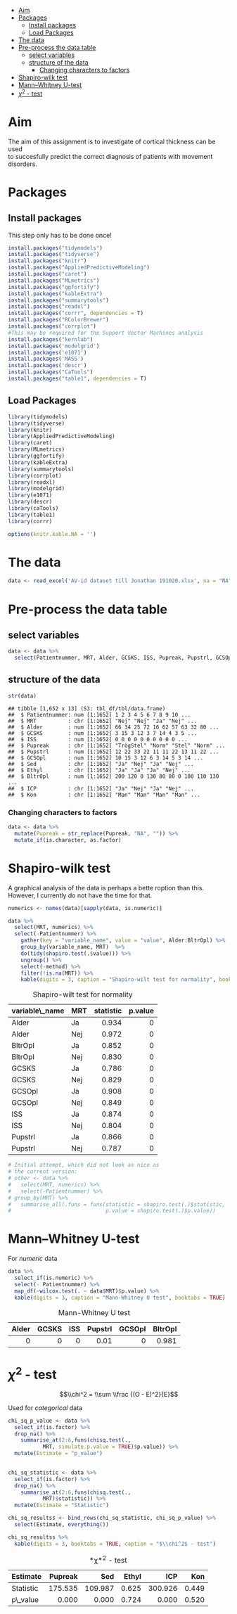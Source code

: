 -   [Aim](#aim)
-   [Packages](#packages)
    -   [Install packages](#install-packages)
    -   [Load Packages](#load-packages)
-   [The data](#the-data)
-   [Pre-process the data table](#pre-process-the-data-table)
    -   [select variables](#select-variables)
    -   [structure of the data](#structure-of-the-data)
        -   [Changing characters to
            factors](#changing-characters-to-factors)
-   [Shapiro-wilk test](#shapiro-wilk-test)
-   [Mann–Whitney U-test](#mannwhitney-u-test)
-   [*χ*<sup>2</sup> - test](#chi2---test)

Aim
===

The aim of this assignment is to investigate of cortical thickness can
be used  
to succesfully predict the correct diagnosis of patients with movement
disorders.

Packages
========

Install packages
----------------

This step only has to be done once!

``` r
install.packages("tidymodels")
install.packages("tidyverse")
install.packages("knitr")
install.packages("AppliedPredictiveModeling")
install.packages("caret")
install.packages("MLmetrics")
install.packages("ggfortify")
install.packages("kableExtra")
install.packages("summarytools")
install.packages("readxl")
install.packages("corrr", dependencies = T)
install.packages("RColorBrewer")
install.packages("corrplot")
#This may be required for the Support Vector Machines analysis
install.packages("kernlab")
install.packages('modelgrid')
install.packages('e1071')
install.packages('MASS')
install.packages('descr')
install.packages("CaTools")
install.packages("table1", dependencies = T)
```

Load Packages
-------------

``` r
library(tidymodels)
library(tidyverse)
library(knitr)
library(AppliedPredictiveModeling)
library(caret)
library(MLmetrics)
library(ggfortify)
library(kableExtra)
library(summarytools)
library(corrplot)
library(readxl)
library(modelgrid)
library(e1071)
library(descr) 
library(caTools)
library(table1)
library(corrr)

options(knitr.kable.NA = '')
```

The data
========

``` r
data <- read_excel('AV-id dataset till Jonathan 191020.xlsx', na = "NA") 
```

Pre-process the data table
==========================

select variables
----------------

``` r
data <- data %>% 
  select(Patientnummer, MRT, Alder, GCSKS, ISS, Pupreak, Pupstrl, GCSOpl, Sed, Ethyl, BltrOpl, ICP, Kon) 
```

structure of the data
---------------------

``` r
str(data)
```

    ## tibble [1,652 x 13] (S3: tbl_df/tbl/data.frame)
    ##  $ Patientnummer: num [1:1652] 1 2 3 4 5 6 7 8 9 10 ...
    ##  $ MRT          : chr [1:1652] "Nej" "Nej" "Ja" "Nej" ...
    ##  $ Alder        : num [1:1652] 66 34 25 72 16 62 57 63 32 80 ...
    ##  $ GCSKS        : num [1:1652] 3 15 3 12 3 7 14 4 3 5 ...
    ##  $ ISS          : num [1:1652] 0 0 0 0 0 0 0 0 0 0 ...
    ##  $ Pupreak      : chr [1:1652] "TrögStel" "Norm" "Stel" "Norm" ...
    ##  $ Pupstrl      : num [1:1652] 12 22 33 22 11 11 22 13 11 22 ...
    ##  $ GCSOpl       : num [1:1652] 10 15 3 12 6 3 14 5 3 14 ...
    ##  $ Sed          : chr [1:1652] "Ja" "Nej" "Ja" "Nej" ...
    ##  $ Ethyl        : chr [1:1652] "Ja" "Ja" "Ja" "Nej" ...
    ##  $ BltrOpl      : num [1:1652] 200 120 0 130 80 80 0 100 110 130 ...
    ##  $ ICP          : chr [1:1652] "Ja" "Nej" "Ja" "Nej" ...
    ##  $ Kon          : chr [1:1652] "Man" "Man" "Man" "Man" ...

### Changing characters to factors

``` r
data <- data %>% 
  mutate(Pupreak = str_replace(Pupreak, "NA", "")) %>% 
  mutate_if(is.character, as.factor) 
```

Shapiro-wilk test
=================

A graphical analysis of the data is perhaps a bette roption than this.
However, I currently do not have the time for that.

``` r
numerics <- names(data)[sapply(data, is.numeric)] 

data %>% 
  select(MRT, numerics) %>% 
  select(-Patientnummer) %>% 
    gather(key = "variable_name", value = "value", Alder:BltrOpl) %>% 
    group_by(variable_name, MRT)  %>% 
    do(tidy(shapiro.test(.$value))) %>% 
    ungroup() %>% 
    select(-method) %>% 
    filter(!is.na(MRT)) %>% 
    kable(digits = 3, caption = "Shapiro-wilt test for normality", booktabs = TRUE)
```

<table>
<caption>
Shapiro-wilt test for normality
</caption>
<thead>
<tr>
<th style="text-align:left;">
variable\_name
</th>
<th style="text-align:left;">
MRT
</th>
<th style="text-align:right;">
statistic
</th>
<th style="text-align:right;">
p.value
</th>
</tr>
</thead>
<tbody>
<tr>
<td style="text-align:left;">
Alder
</td>
<td style="text-align:left;">
Ja
</td>
<td style="text-align:right;">
0.934
</td>
<td style="text-align:right;">
0
</td>
</tr>
<tr>
<td style="text-align:left;">
Alder
</td>
<td style="text-align:left;">
Nej
</td>
<td style="text-align:right;">
0.972
</td>
<td style="text-align:right;">
0
</td>
</tr>
<tr>
<td style="text-align:left;">
BltrOpl
</td>
<td style="text-align:left;">
Ja
</td>
<td style="text-align:right;">
0.852
</td>
<td style="text-align:right;">
0
</td>
</tr>
<tr>
<td style="text-align:left;">
BltrOpl
</td>
<td style="text-align:left;">
Nej
</td>
<td style="text-align:right;">
0.830
</td>
<td style="text-align:right;">
0
</td>
</tr>
<tr>
<td style="text-align:left;">
GCSKS
</td>
<td style="text-align:left;">
Ja
</td>
<td style="text-align:right;">
0.786
</td>
<td style="text-align:right;">
0
</td>
</tr>
<tr>
<td style="text-align:left;">
GCSKS
</td>
<td style="text-align:left;">
Nej
</td>
<td style="text-align:right;">
0.829
</td>
<td style="text-align:right;">
0
</td>
</tr>
<tr>
<td style="text-align:left;">
GCSOpl
</td>
<td style="text-align:left;">
Ja
</td>
<td style="text-align:right;">
0.908
</td>
<td style="text-align:right;">
0
</td>
</tr>
<tr>
<td style="text-align:left;">
GCSOpl
</td>
<td style="text-align:left;">
Nej
</td>
<td style="text-align:right;">
0.849
</td>
<td style="text-align:right;">
0
</td>
</tr>
<tr>
<td style="text-align:left;">
ISS
</td>
<td style="text-align:left;">
Ja
</td>
<td style="text-align:right;">
0.874
</td>
<td style="text-align:right;">
0
</td>
</tr>
<tr>
<td style="text-align:left;">
ISS
</td>
<td style="text-align:left;">
Nej
</td>
<td style="text-align:right;">
0.804
</td>
<td style="text-align:right;">
0
</td>
</tr>
<tr>
<td style="text-align:left;">
Pupstrl
</td>
<td style="text-align:left;">
Ja
</td>
<td style="text-align:right;">
0.866
</td>
<td style="text-align:right;">
0
</td>
</tr>
<tr>
<td style="text-align:left;">
Pupstrl
</td>
<td style="text-align:left;">
Nej
</td>
<td style="text-align:right;">
0.787
</td>
<td style="text-align:right;">
0
</td>
</tr>
</tbody>
</table>

``` r
# Initial attempt, which did not look as nice as 
# the current version:
# other <- data %>% 
#   select(MRT, numerics) %>% 
#   select(-Patientnummer) %>% 
# group_by(MRT) %>%
#   summarise_all(.funs = funs(statistic = shapiro.test(.)$statistic, 
#                              p.value = shapiro.test(.)$p.value))
```

Mann–Whitney U-test
===================

For *numeric* data

``` r
data %>% 
  select_if(is.numeric) %>%
  select(- Patientnummer) %>% 
  map_df(~wilcox.test(. ~ data$MRT)$p.value) %>% 
  kable(digits = 3, caption = "Mann-Whitney U test", booktabs = TRUE)
```

<table>
<caption>
Mann-Whitney U test
</caption>
<thead>
<tr>
<th style="text-align:right;">
Alder
</th>
<th style="text-align:right;">
GCSKS
</th>
<th style="text-align:right;">
ISS
</th>
<th style="text-align:right;">
Pupstrl
</th>
<th style="text-align:right;">
GCSOpl
</th>
<th style="text-align:right;">
BltrOpl
</th>
</tr>
</thead>
<tbody>
<tr>
<td style="text-align:right;">
0
</td>
<td style="text-align:right;">
0
</td>
<td style="text-align:right;">
0
</td>
<td style="text-align:right;">
0.01
</td>
<td style="text-align:right;">
0
</td>
<td style="text-align:right;">
0.981
</td>
</tr>
</tbody>
</table>

*χ*<sup>2</sup> - test
======================

$$\\chi^2 = \\sum \\frac {(O - E)^2}{E}$$

Used for *categorical* data

``` r
chi_sq_p_value <- data %>%
  select_if(is.factor) %>%
  drop_na() %>% 
    summarise_at(2:6,funs(chisq.test(., 
           MRT, simulate.p.value = TRUE)$p.value)) %>% 
  mutate(Estimate = "p_value")
 

chi_sq_statistic <- data %>%
  select_if(is.factor) %>% 
  drop_na() %>% 
    summarise_at(2:6,funs(chisq.test(., 
           MRT)$statistic)) %>% 
  mutate(Estimate = "Statistic")

chi_sq_resultss <- bind_rows(chi_sq_statistic, chi_sq_p_value) %>% 
  select(Estimate, everything())

chi_sq_resultss %>% 
  kable(digits = 3, booktabs = TRUE, caption = "$\\chi^2$ - test")
```

<table>
<caption>
*χ*<sup>2</sup> - test
</caption>
<thead>
<tr>
<th style="text-align:left;">
Estimate
</th>
<th style="text-align:right;">
Pupreak
</th>
<th style="text-align:right;">
Sed
</th>
<th style="text-align:right;">
Ethyl
</th>
<th style="text-align:right;">
ICP
</th>
<th style="text-align:right;">
Kon
</th>
</tr>
</thead>
<tbody>
<tr>
<td style="text-align:left;">
Statistic
</td>
<td style="text-align:right;">
175.535
</td>
<td style="text-align:right;">
109.987
</td>
<td style="text-align:right;">
0.625
</td>
<td style="text-align:right;">
300.926
</td>
<td style="text-align:right;">
0.449
</td>
</tr>
<tr>
<td style="text-align:left;">
p\_value
</td>
<td style="text-align:right;">
0.000
</td>
<td style="text-align:right;">
0.000
</td>
<td style="text-align:right;">
0.724
</td>
<td style="text-align:right;">
0.000
</td>
<td style="text-align:right;">
0.520
</td>
</tr>
</tbody>
</table>
